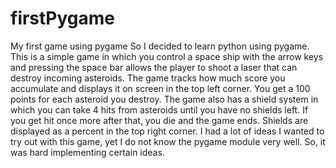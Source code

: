 # firstPygame
My first game using pygame
So I decided to learn python using pygame. This is a simple game in which you control a space ship with the arrow keys
and pressing the space bar allows the player to shoot a laser that can destroy incoming asteroids.
The game tracks how much score you accumulate and displays it on screen in the top left corner. You get a 100 points for each asteroid you destroy.
The game also has a shield system in which you can take 4 hits from asteroids until you have no shields left. If you get hit 
once more after that, you die and the game ends. Shields are displayed as a percent in the top right corner.
I had a lot of ideas I wanted to try out with this game, yet I do not know the pygame module very well. So, it was hard implementing
certain ideas. 
